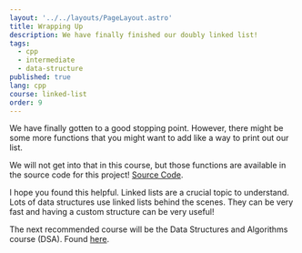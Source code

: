 ```yaml
---
layout: '../../layouts/PageLayout.astro'
title: Wrapping Up
description: We have finally finished our doubly linked list!
tags:
  - cpp
  - intermediate
  - data-structure
published: true
lang: cpp
course: linked-list
order: 9
---
```


We have finally gotten to a good stopping point. However, there might be some more functions that you might want to add like a way to print out our list.

We will not get into that in this course, but those functions are available in the source code for this project! [Source Code](https://github.com/paperwrld/codesantacruz-solutions/blob/main/linked-list/linked_list.h).

I hope you found this helpful. Linked lists are a crucial topic to understand. Lots of data structures use linked lists behind the scenes. They can be very fast and having a custom structure can be very useful!

The next recommended course will be the Data Structures and Algorithms course (DSA). Found [here](https://codesantacruz.com/courses/cpp/dsa/intro/).